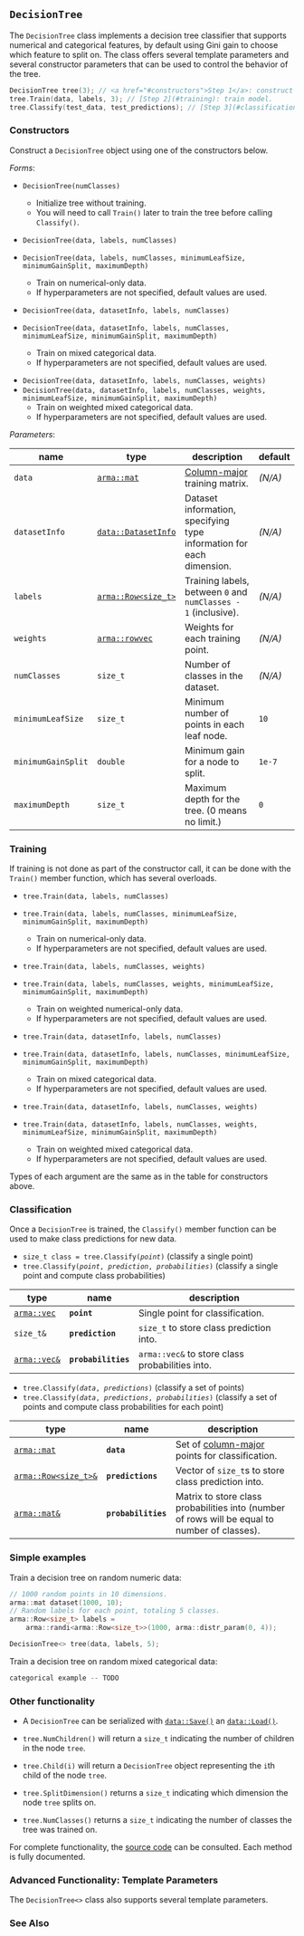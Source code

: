 ## `DecisionTree`

The `DecisionTree` class implements a decision tree classifier that supports
numerical and categorical features, by default using Gini gain to choose which
feature to split on.  The class offers several template parameters and several
constructor parameters that can be used to control the behavior of the tree.

```c++
DecisionTree tree(3); // <a href="#constructors">Step 1</a>: construct object.
tree.Train(data, labels, 3); // [Step 2](#training): train model.
tree.Classify(test_data, test_predictions); // [Step 3](#classification): use model to classify points.
```

### Constructors

Construct a `DecisionTree` object using one of the constructors below.

*Forms*:

 * `DecisionTree(numClasses)`
   - Initialize tree without training.
   - You will need to call `Train()` later to train the tree before calling
     `Classify()`.


 * `DecisionTree(data, labels, numClasses)`
 * `DecisionTree(data, labels, numClasses, minimumLeafSize, minimumGainSplit, maximumDepth)`
   - Train on numerical-only data.
   - If hyperparameters are not specified, default values are used.


 * `DecisionTree(data, datasetInfo, labels, numClasses)`
 * `DecisionTree(data, datasetInfo, labels, numClasses, minimumLeafSize, minimumGainSplit, maximumDepth)`
   - Train on mixed categorical data.
   - If hyperparameters are not specified, default values are used.


<!-- TODO: weighted numerical-only constructors -->

 * `DecisionTree(data, datasetInfo, labels, numClasses, weights)`
 * `DecisionTree(data, datasetInfo, labels, numClasses, weights, minimumLeafSize, minimumGainSplit, maximumDepth)`
   - Train on weighted mixed categorical data.
   - If hyperparameters are not specified, default values are used.

*Parameters*:

<!-- TODOs for table below:
    * better link for column-major matrices
    * better link for working with categorical data in straightforward terms
    * update matrices.md to include a section on labels and NormalizeLabels()
    * add a bit about instance weights in matrices.md
 -->
| **name** | **type** | **description** | **default** |
|----------|----------|-----------------|-------------|
| `data` | [`arma::mat`](../matrices.md) | [Column-major](../matrices.md) training matrix. | _(N/A)_ |
| `datasetInfo` | [`data::DatasetInfo`](../../tutorials/datasetmapper.md) | Dataset information, specifying type information for each dimension. | _(N/A)_ |
| `labels` | [`arma::Row<size_t>`]('../matrices.md') | Training labels, between `0` and `numClasses - 1` (inclusive). | _(N/A)_ |
| `weights` | [`arma::rowvec`]('../matrices.md') | Weights for each training point. | _(N/A)_ |
| `numClasses` | `size_t` | Number of classes in the dataset. | _(N/A)_ |
| `minimumLeafSize` | `size_t` | Minimum number of points in each leaf node. | `10` |
| `minimumGainSplit` | `double` | Minimum gain for a node to split. | `1e-7` |
| `maximumDepth` | `size_t` | Maximum depth for the tree. (0 means no limit.) | `0` |

### Training

If training is not done as part of the constructor call, it can be done with the
`Train()` member function, which has several overloads.

 * `tree.Train(data, labels, numClasses)`
 * `tree.Train(data, labels, numClasses, minimumLeafSize, minimumGainSplit, maximumDepth)`
   - Train on numerical-only data.
   - If hyperparameters are not specified, default values are used.

 * `tree.Train(data, labels, numClasses, weights)`
 * `tree.Train(data, labels, numClasses, weights, minimumLeafSize, minimumGainSplit, maximumDepth)`
   - Train on weighted numerical-only data.
   - If hyperparameters are not specified, default values are used.

 * `tree.Train(data, datasetInfo, labels, numClasses)`
 * `tree.Train(data, datasetInfo, labels, numClasses, minimumLeafSize, minimumGainSplit, maximumDepth)`
   - Train on mixed categorical data.
   - If hyperparameters are not specified, default values are used.

 * `tree.Train(data, datasetInfo, labels, numClasses, weights)`
 * `tree.Train(data, datasetInfo, labels, numClasses, weights, minimumLeafSize, minimumGainSplit, maximumDepth)`
   - Train on weighted mixed categorical data.
   - If hyperparameters are not specified, default values are used.

Types of each argument are the same as in the table for constructors above.

### Classification

Once a `DecisionTree` is trained, the `Classify()` member function can be used
to make class predictions for new data.

 * `size_t class = tree.Classify(`_`point`_`)` (classify a single point)
 * `tree.Classify(`_`point`_`, `_`prediction`_`, `_`probabilities`_`)` (classify a single point and compute class probabilities)

| **type** | **name** | **description** |
|----------|----------|-----------------|
| [`arma::vec`](../matrices.md) | **`point`** | Single point for classification. |
| `size_t&` | **`prediction`** | `size_t` to store class prediction into. |
| [`arma::vec&`](../matrices.md) | **`probabilities`** | `arma::vec&` to store class probabilities into. |

 * `tree.Classify(`_`data`_`, `_`predictions`_`)` (classify a set of points)
 * `tree.Classify(`_`data`_`, `_`predictions`_`, `_`probabilities`_`)` (classify a set of points and compute class probabilities for each point)

| **type** | **name** | **description** |
|----------|----------|-----------------|
| [`arma::mat`](../matrices.md) | **`data`** | Set of [column-major](../matrices.md) points for classification. |
| [`arma::Row<size_t>&`](../matrices.md) | **`predictions`** | Vector of `size_t`s to store class prediction into. |
| [`arma::mat&`](../matrices.md) | **`probabilities`** | Matrix to store class probabilities into (number of rows will be equal to number of classes). |

### Simple examples

Train a decision tree on random numeric data:

```c++
// 1000 random points in 10 dimensions.
arma::mat dataset(1000, 10);
// Random labels for each point, totaling 5 classes.
arma::Row<size_t> labels =
    arma::randi<arma::Row<size_t>>(1000, arma::distr_param(0, 4));

DecisionTree<> tree(data, labels, 5);
```

Train a decision tree on random mixed categorical data:

```c++
categorical example -- TODO
```

<!-- TODO: link to relevant examples in the examples repository -->

### Other functionality

<!-- TODO: we should point directly to the documentation of those functions -->
 * A `DecisionTree` can be serialized with [`data::Save()`](../formats.md) an
   [`data::Load()`](../formats.md).

 * `tree.NumChildren()` will return a `size_t` indicating the number of children
   in the node `tree`.

 * `tree.Child(i)` will return a `DecisionTree` object representing the `i`th
   child of the node `tree`.

 * `tree.SplitDimension()` returns a `size_t` indicating which dimension the
   node `tree` splits on.

 * `tree.NumClasses()` returns a `size_t` indicating the number of classes the
   tree was trained on.

For complete functionality, the [source
code](/src/mlpack/methods/decision_tree/decision_tree.hpp) can be consulted.
Each method is fully documented.

### Advanced Functionality: Template Parameters

The `DecisionTree<>` class also supports several template parameters.

<!-- TODO: this section -->

### See Also
